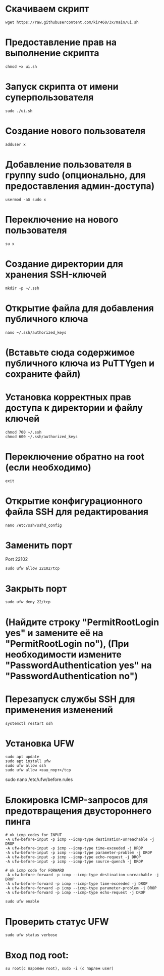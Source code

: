 # Скачиваем скрипт
    wget https://raw.githubusercontent.com/kir460/3x/main/ui.sh

# Предоставление прав на выполнение скрипта
    chmod +x ui.sh

# Запуск скрипта от имени суперпользователя
    sudo ./ui.sh

# Создание нового пользователя
    adduser x

# Добавление пользователя в группу sudo (опционально, для предоставления админ-доступа)
    usermod -aG sudo x

# Переключение на нового пользователя
    su x

# Создание директории для хранения SSH-ключей
    mkdir -p ~/.ssh

# Открытие файла для добавления публичного ключа
    nano ~/.ssh/authorized_keys

# (Вставьте сюда содержимое публичного ключа из PuTTYgen и сохраните файл)

# Установка корректных прав доступа к директории и файлу ключей
    chmod 700 ~/.ssh
    chmod 600 ~/.ssh/authorized_keys

# Переключение обратно на root (если необходимо)
    exit

# Открытие конфигурационного файла SSH для редактирования
    nano /etc/ssh/sshd_config


# Заменить порт

Port 22102

    sudo ufw allow 22102/tcp

# Закрыть порт

    sudo ufw deny 22/tcp

# (Найдите строку "PermitRootLogin yes" и замените её на "PermitRootLogin no"), (При необходимости измените "PasswordAuthentication yes" на "PasswordAuthentication no")

# Перезапуск службы SSH для применения изменений
    systemctl restart ssh

# Установка UFW
    sudo apt update
    sudo apt install ufw
    sudo ufw allow ssh
    sudo ufw allow <ваш_порт>/tcp

sudo nano /etc/ufw/before.rules

# Блокировка ICMP-запросов для предотвращения двустороннего пинга
    # ok icmp codes for INPUT
    -A ufw-before-input -p icmp --icmp-type destination-unreachable -j DROP
    -A ufw-before-input -p icmp --icmp-type time-exceeded -j DROP
    -A ufw-before-input -p icmp --icmp-type parameter-problem -j DROP
    -A ufw-before-input -p icmp --icmp-type echo-request -j DROP
    -A ufw-before-input -p icmp --icmp-type source-quench -j DROP

    # ok icmp code for FORWARD
    -A ufw-before-forward -p icmp --icmp-type destination-unreachable -j DROP
    -A ufw-before-forward -p icmp --icmp-type time-exceeded -j DROP
    -A ufw-before-forward -p icmp --icmp-type parameter-problem -j DROP
    -A ufw-before-forward -p icmp --icmp-type echo-request -j DROP

    sudo ufw enable

# Проверить статус UFW
    sudo ufw status verbose

#  Вход под root:
    su root(с паролем root), sudo -i (с парлем user)
